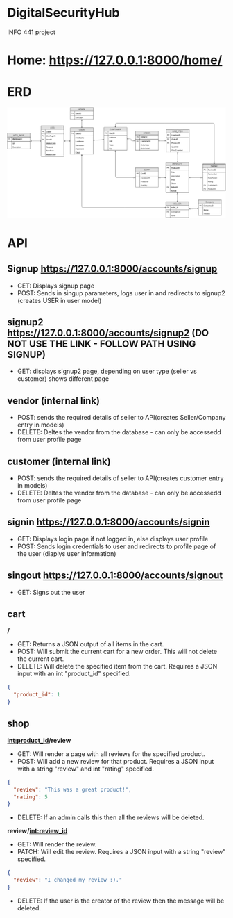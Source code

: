 # DigitalSecurityHub
INFO 441 project

# Home: https://127.0.0.1:8000/home/

# ERD
![ERD](https://github.com/vineethsai/DigitalSecurityHub/blob/master/media/Project%20ERD.png)

# API

## Signup https://127.0.0.1:8000/accounts/signup
- GET: Displays signup page
- POST: Sends in singup parameters, logs user in and redirects to signup2 (creates USER in user model)

## signup2 https://127.0.0.1:8000/accounts/signup2 (DO NOT USE THE LINK - FOLLOW PATH USING SIGNUP)
- GET: displays signup2 page, depending on user type (seller vs customer) shows different page

## vendor (internal link)
- POST: sends the required details of seller to API(creates Seller/Company entry in models)
- DELETE: Deltes the vendor from the database - can only be accessedd from user profile page

## customer (internal link)
- POST: sends the required details of seller to API(creates customer entry in models)
- DELETE: Deltes the vendor from the database - can only be accessedd from user profile page

## signin https://127.0.0.1:8000/accounts/signin
- GET: Displays login page if not logged in, else displays user profile
- POST: Sends login credentials to user and redirects to profile page of the user (diaplys user information)

## singout https://127.0.0.1:8000/accounts/signout
- GET: Signs out the user

## cart
**/**
- GET: Returns a JSON output of all items in the cart.
- POST: Will submit the current cart for a new order. This will not delete the current cart.
- DELETE: Will delete the specified item from the cart. Requires a JSON input with an int "product_id" specified.
```json
{
  "product_id": 1
}
```

## shop
**<int:product_id>/review**
- GET: Will render a page with all reviews for the specified product.
- POST: Will add a new review for that product. Requires a JSON input with a string "review" and int "rating" specified.
```json
{
  "review": "This was a great product!",
  "rating": 5
}
```
- DELETE: If an admin calls this then all the reviews will be deleted.

**review/<int:review_id>**
- GET: Will render the review.
- PATCH: Will edit the review. Requires a JSON input with a string "review" specified.
```json
{
  "review": "I changed my review :)."
}
```
- DELETE: If the user is the creator of the review then the message will be deleted.
